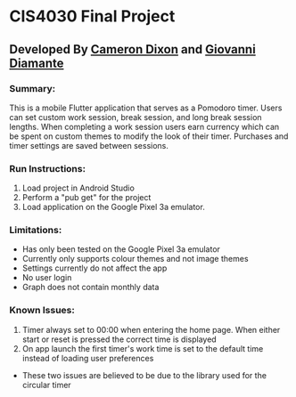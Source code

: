 # CIS4030 Final Project
## Developed By <ins>Cameron Dixon</ins> and <ins>Giovanni Diamante</ins>
  
### Summary:
This is a mobile Flutter application that serves as a Pomodoro timer.
Users can set custom work session, break session, and long break session lengths. When completing a work session users earn currency which can be spent on custom themes to modify the look of their timer.  Purchases and timer settings are saved between sessions.

### Run Instructions:
1. Load project in Android Studio
2. Perform a "pub get" for the project
3. Load application on the Google Pixel 3a emulator.

### Limitations:
- Has only been tested on the Google Pixel 3a emulator
- Currently only supports colour themes and not image themes
- Settings currently do not affect the app
- No user login
- Graph does not contain monthly data

### Known Issues:
1. Timer always set to 00:00 when entering the home page.  When either start or reset is pressed the correct time is displayed
2. On app launch the first timer's work time is set to the default time instead of loading user preferences
- These two issues are believed to be due to the library used for the circular timer